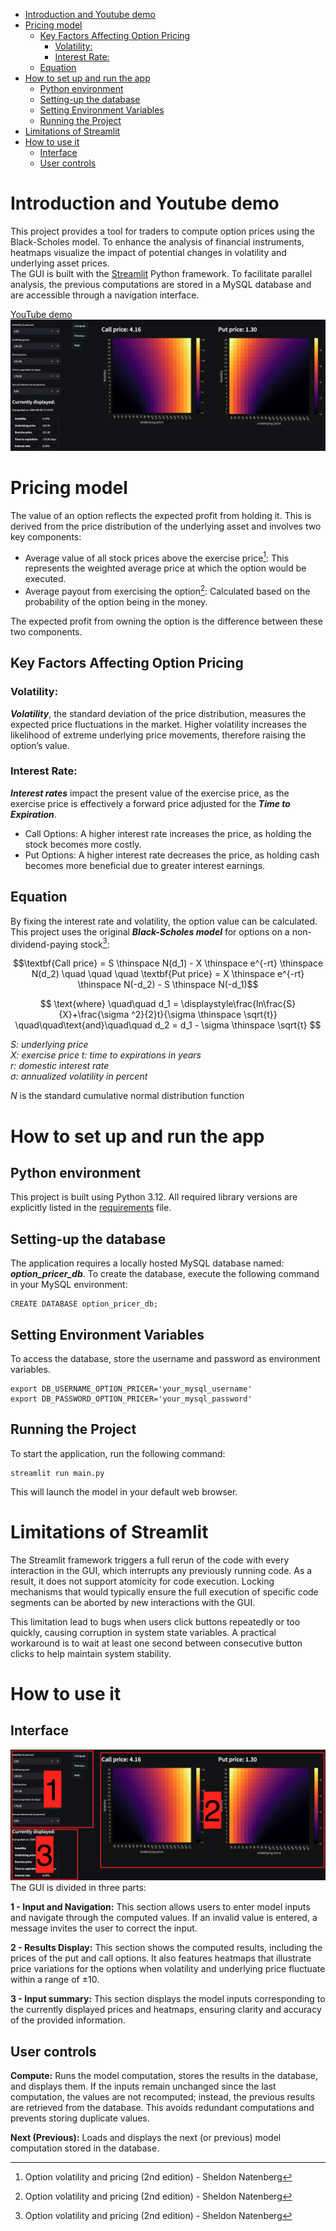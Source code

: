<!-- TOC -->
* [Introduction and Youtube demo](#introduction-and-youtube-demo)
* [Pricing model](#pricing-model)
  * [Key Factors Affecting Option Pricing](#key-factors-affecting-option-pricing)
    * [Volatility:](#volatility)
    * [Interest Rate:](#interest-rate)
  * [Equation](#equation)
* [How to set up and run the app](#how-to-set-up-and-run-the-app)
  * [Python environment](#python-environment)
  * [Setting-up the database](#setting-up-the-database)
  * [Setting Environment Variables](#setting-environment-variables)
  * [Running the Project](#running-the-project)
* [Limitations of Streamlit](#limitations-of-streamlit)
* [How to use it](#how-to-use-it)
  * [Interface](#interface)
  * [User controls](#user-controls)
<!-- TOC -->


# Introduction and Youtube demo
This project provides a tool for traders to compute option prices using the Black-Scholes model.
To enhance the analysis of financial instruments, heatmaps visualize the impact of potential changes in volatility and 
underlying asset prices.  
The GUI is built with the [Streamlit](https://streamlit.io/) Python framework. 
To facilitate parallel analysis, the previous computations are stored in a MySQL database and are accessible through a 
navigation interface.

[YouTube demo](https://youtu.be/7kuec0jKjwM)
![Dashboard](images/main_screenshot.png)
# Pricing model
The value of an option reflects the expected profit from holding it. This is derived from the price distribution of the underlying asset and involves two key components:
- Average value of all stock prices above the exercise price[^1]: This represents the weighted average price at which the option would be executed.
- Average payout from exercising the option[^1]: Calculated based on the probability of the option being in the money.

The expected profit from owning the option is the difference between these two components.

## Key Factors Affecting Option Pricing
### Volatility:
**_Volatility_**, the standard deviation of the price distribution, measures the expected price fluctuations in the market. 
Higher volatility increases the likelihood of extreme underlying price movements, therefore raising the option’s value.
### Interest Rate:
**_Interest rates_** impact the present value of the exercise price, as the exercise price is effectively a forward price 
adjusted for the **_Time to Expiration_**.
- Call Options: A higher interest rate increases the price, as holding the stock becomes more costly.
- Put Options: A higher interest rate decreases the price, as holding cash becomes more beneficial due to greater 
interest earnings.

## Equation
By fixing the interest rate and volatility, the option value can be calculated. This project uses the 
original **_Black-Scholes model_** for options on a non-dividend-paying stock[^1]:

[^1]: Option volatility and pricing (2nd edition) - Sheldon Natenberg

$$\textbf{Call price} = S \thinspace N(d_1) - X \thinspace e^{-rt} \thinspace N(d_2) 
\quad \quad \quad 
\textbf{Put price} = X \thinspace  e^{-rt} \thinspace N(-d_2) - S \thinspace N(-d_1)$$

$$ \text{where} \quad\quad d_1 = \displaystyle\frac{ln\frac{S}{X}+\frac{\sigma ^2}{2}t}{\sigma \thinspace \sqrt{t}}   
\quad\quad\text{and}\quad\quad 
d_2 = d_1 - \sigma \thinspace \sqrt{t} $$


_S: underlying price  
X: exercise price
t: time to expirations in years  
r: domestic interest rate  
&sigma;: annualized volatility in percent_

_N_ is the standard cumulative normal distribution function
# How to set up and run the app

## Python environment
This project is built using Python 3.12. All required library versions are explicitly listed in the [requirements](requirements.txt) file.

## Setting-up the database

The application requires a locally hosted MySQL database named: **_option_pricer_db_**.
To create the database, execute the following command in your MySQL environment:

    CREATE DATABASE option_pricer_db;

## Setting Environment Variables

To access the database, store the username and password as environment variables.

    export DB_USERNAME_OPTION_PRICER='your_mysql_username'
    export DB_PASSWORD_OPTION_PRICER='your_mysql_password'

## Running the Project
To start the application, run the following command:

    streamlit run main.py

This will launch the model in your default web browser.

# Limitations of Streamlit
The Streamlit framework triggers a full rerun of the code with every interaction in the GUI, which interrupts any 
previously running code. As a result, it does not support atomicity for code execution. Locking mechanisms that would 
typically ensure the full execution of specific code segments can be aborted by new interactions with the GUI.

This limitation lead to bugs when users click buttons repeatedly or too quickly, causing corruption in 
system state variables. A practical workaround is to wait at least one second between consecutive button clicks to help 
maintain system stability.

# How to use it
## Interface
![Parts](images/parts_screenshots.png)
The GUI is divided in three parts:

**1 - Input and Navigation:** This section allows users to enter model inputs and navigate through the computed values.
If an invalid value is entered, a message invites the user to correct the input.

**2 - Results Display:** This section shows the computed results, including the prices of the put and call options.
It also features heatmaps that illustrate price variations for the options when volatility and underlying price 
fluctuate within a range of ±10.

**3 - Input summary:** This section displays the model inputs corresponding to the currently displayed prices and heatmaps, ensuring 
clarity and accuracy of the provided information.

## User controls
**Compute:** Runs the model computation, stores the results in the database, and displays them. If the inputs remain 
unchanged since the last computation, the values are not recomputed; instead, the previous results are retrieved from 
the database. This avoids redundant computations and prevents storing duplicate values.

**Next (Previous):** Loads and displays the next (or previous) model computation stored in the database.





